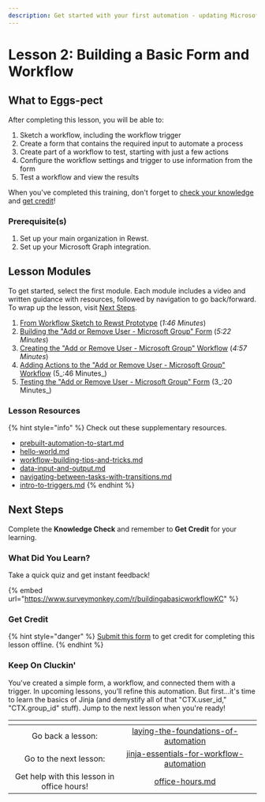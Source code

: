 ```yaml
---
description: Get started with your first automation - updating Microsoft Group membership.
---
```


# Lesson 2: Building a Basic Form and Workflow

## **What to Eggs-pect**

After completing this lesson, you will be able to:

1. Sketch a workflow, including the workflow trigger
2. Create a form that contains the required input to automate a process
3. Create part of a workflow to test, starting with just a few actions
4. Configure the workflow settings and trigger to use information from the form
5. Test a workflow and view the results

When you've completed this training, don't forget to [check your knowledge](./#what-did-you-learn) and [get credit](./#get-credit)!

### **Prerequisite(s)**

1. Set up your main organization in Rewst.
2. Set up your Microsoft Graph integration.

## Lesson Modules

To get started, select the first module. Each module includes a video and written guidance with resources, followed by navigation to go back/forward. To wrap up the lesson, visit [Next Steps](./#next-steps).

1. [From Workflow Sketch to Rewst Prototype](from-workflow-sketch-to-rewst-prototype.md) (_1:46 Minutes_)
2. [Building the "Add or Remove User - Microsoft Group" Form](creating-the-add-remove-user-workflow.md) (_5:22 Minutes_)
3. [Creating the "Add or Remove User - Microsoft Group" Workflow](creating-the-add-remove-user-workflow.md) (_4:57 Minutes_)
4. [Adding Actions to the "Add or Remove User - Microsoft Group" Workflow](adding-actions-to-add-remove-workflow.md) (5_:46 Minutes_)
5. [Testing the "Add or Remove User - Microsoft Group" Form](testing-the-add-remove-form.md) (3_:20 Minutes_)

### Lesson Resources

{% hint style="info" %}
Check out these supplementary resources.

* [prebuilt-automation-to-start.md](../../getting-started/prebuilt-automation-to-start.md "mention")
* [hello-world.md](../../getting-started/hello-world.md "mention")
* [workflow-building-tips-and-tricks.md](../../getting-started/workflow-building-tips-and-tricks.md "mention")
* [data-input-and-output.md](../../../documentation/workflows/data-input-and-output.md "mention")
* [navigating-between-tasks-with-transitions.md](../../../documentation/workflows/configuring-your-workflow-tasks/navigating-between-tasks-with-transitions.md "mention")
* [intro-to-triggers.md](../../../documentation/triggers/intro-to-triggers.md "mention")
{% endhint %}

## Next Steps

Complete the **Knowledge Check** and remember to **Get Credit** for your learning.&#x20;

### What Did You Learn?

Take a quick quiz and get instant feedback!

{% embed url="https://www.surveymonkey.com/r/buildingabasicworkflowKC" %}

### Get Credit

{% hint style="danger" %}
[Submit this form](https://app.rewst.io/form/38c7d9ca-1606-4a61-872e-884466850287) to get credit for completing this lesson offline.
{% endhint %}

### Keep On Cluckin'

You've created a simple form, a workflow, and connected them with a trigger. In upcoming lessons, you’ll refine this automation. But first...it's time to learn the basics of Jinja (and demystify all of that "CTX.user\_id," "CTX.group\_id" stuff). Jump to the next lesson when you're ready!

<table data-card-size="large" data-column-title-hidden data-view="cards" data-full-width="false"><thead><tr><th align="center"></th><th align="center"></th><th data-hidden data-card-target data-type="content-ref"></th></tr></thead><tbody><tr><td align="center">Go back a lesson:</td><td align="center"><a data-mention href="../laying-the-foundations-of-automation/">laying-the-foundations-of-automation</a></td><td></td></tr><tr><td align="center">Go to the next lesson:</td><td align="center"><a data-mention href="../jinja-essentials-for-workflow-automation/">jinja-essentials-for-workflow-automation</a></td><td></td></tr><tr><td align="center">Get help with this lesson in office hours!</td><td align="center"><a data-mention href="../../office-hours.md">office-hours.md</a></td><td></td></tr></tbody></table>
